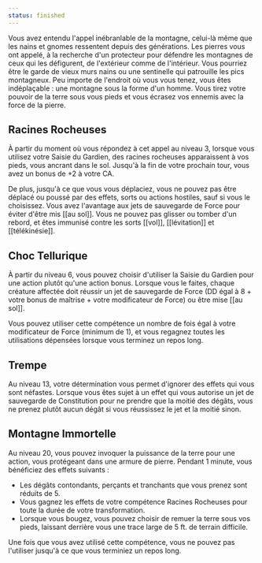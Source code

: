 ```yaml
---
status: finished
---
```

Vous avez entendu l'appel inébranlable de la montagne, celui-là même que les nains et gnomes ressentent depuis des générations. Les pierres vous ont appelé, à la recherche d'un protecteur pour défendre les montagnes de ceux qui les défigurent, de l'extérieur comme de l'intérieur. Vous pourriez être le garde de vieux murs nains ou une sentinelle qui patrouille les pics montagneux. Peu importe de l'endroit où vous vous tenez, vous êtes indéplaçable : une montagne sous la forme d'un homme. Vous tirez votre pouvoir de la terre sous vous pieds et vous écrasez vos ennemis avec la force de la pierre.

## Racines Rocheuses

À partir du moment où vous répondez à cet appel au niveau 3, lorsque vous utilisez votre Saisie du Gardien, des racines rocheuses apparaissent à vos pieds, vous ancrant dans le sol. Jusqu'à la fin de votre prochain tour, vous avez un bonus de +2 à votre CA.

De plus, jusqu'à ce que vous vous déplaciez, vous ne pouvez pas être déplacé ou poussé par des effets, sorts ou actions hostiles, sauf si vous le choisissez. Vous avez l'avantage aux jets de sauvegarde de Force pour éviter d'être mis [[au sol]]. Vous ne pouvez pas glisser ou tomber d'un rebord, et êtes immunisé contre les sorts [[vol]], [[lévitation]] et [[télékinésie]].

## Choc Tellurique

À partir du niveau 6, vous pouvez choisir d'utiliser la Saisie du Gardien pour une action plutôt qu'une action bonus. Lorsque vous le faites, chaque créature affectée doit réussir un jet de sauvegarde de Force (DD égal à 8 + votre bonus de maîtrise + votre modificateur de Force) ou être mise [[au sol]].

Vous pouvez utiliser cette compétence un nombre de fois égal à votre modificateur de Force (minimum de 1), et vous regagnez toutes les utilisations dépensées lorsque vous terminez un repos long.

## Trempe

Au niveau 13, votre détermination vous permet d'ignorer des effets qui vous sont néfastes. Lorsque vous êtes sujet à un effet qui vous autorise un jet de sauvegarde de Constitution pour ne prendre que la moitié des dégâts, vous ne prenez plutôt aucun dégât si vous réussissez le jet et la moitié sinon.

## Montagne Immortelle

Au niveau 20, vous pouvez invoquer la puissance de la terre pour une action, vous protégeant dans une armure de pierre. Pendant 1 minute, vous bénéficiez des effets suivants : 

 - Les dégâts contondants, perçants et tranchants que vous prenez sont réduits de 5.
 - Vous gagnez les effets de votre compétence Racines Rocheuses pour toute la durée de votre transformation.
 - Lorsque vous bougez, vous pouvez choisir de remuer la terre sous vos pieds, laissant derrière vous une trace large de 5 ft. de terrain difficile.

Une fois que vous avez utilisé cette compétence, vous ne pouvez pas l'utiliser jusqu'à ce que vous terminiez un repos long.

